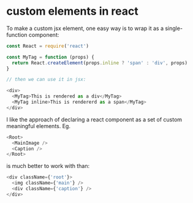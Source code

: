 # custom elements in react

To make a custom jsx element, one easy way is to wrap it as a single-function component:

```js
const React = require('react')

const MyTag = function (props) {
  return React.createElement(props.inline ? 'span' : 'div', props)
}

// then we can use it in jsx:

<div>
  <MyTag>This is rendered as a div</MyTag>
  <MyTag inline>This is rendererd as a span</MyTag>
</div>
```

I like the approach of declaring a react component as a set of custom meaningful elements. Eg.

```js
<Root>
  <MainImage />
  <Caption />
</Root>
```

is much better to work with than:

```js
<div className={'root'}>
  <img className={'main'} />
  <div className={'caption'} />
</div>
```
